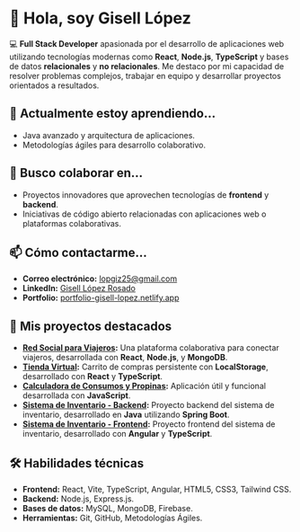 # 👋 Hola, soy Gisell López

💻 **Full Stack Developer** apasionada por el desarrollo de aplicaciones web 
utilizando tecnologías modernas como **React**, **Node.js**, **TypeScript** 
y bases de datos **relacionales** y **no relacionales**.
Me destaco por mi capacidad de resolver problemas complejos, trabajar en equipo
y desarrollar proyectos orientados a resultados.

## 🌱 Actualmente estoy aprendiendo...
- Java avanzado y arquitectura de aplicaciones.
- Metodologías ágiles para desarrollo colaborativo.

## 🤝 Busco colaborar en...
- Proyectos innovadores que aprovechen tecnologías de **frontend** y **backend**.
- Iniciativas de código abierto relacionadas con aplicaciones web o plataformas colaborativas.

## 📫 Cómo contactarme...
- **Correo electrónico:** [lopgiz25@gmail.com](mailto:lopgiz25@gmail.com)
- **LinkedIn:** [Gisell López Rosado](https://www.linkedin.com/in/gisell-l%C3%B3pez-rosado-aa42b028a/)
- **Portfolio:** [portfolio-gisell-lopez.netlify.app](https://portfolio-gisell-lopez.netlify.app/)

## 🚀 Mis proyectos destacados
- **[Red Social para Viajeros](https://github.com/Gisl4/Proyecto-Final-Bootcamp):** Una plataforma colaborativa para conectar viajeros, desarrollada con **React**, **Node.js**, y **MongoDB**.
- **[Tienda Virtual](https://github.com/Gisl4/Tienda-Virtual-Guitarras):** Carrito de compras persistente con **LocalStorage**, desarrollado con **React** y **TypeScript**.
- **[Calculadora de Consumos y Propinas](https://github.com/Gisl4/Propinas-Consumo):** Aplicación útil y funcional desarrollada con **JavaScript**.
- **[Sistema de Inventario - Backend](https://github.com/Gisl4/Backend-Inventario):** Proyecto backend del sistema de inventario, desarrollado en **Java** utilizando **Spring Boot**.
- **[Sistema de Inventario - Frontend](https://github.com/Gisl4/Frontend-Inventario):** Proyecto frontend del sistema de inventario, desarrollado con **Angular** y **TypeScript**.

## 🛠️ Habilidades técnicas
- **Frontend:** React, Vite, TypeScript, Angular, HTML5, CSS3, Tailwind CSS.
- **Backend:** Node.js, Express.js.
- **Bases de datos:** MySQL, MongoDB, Firebase.
- **Herramientas:** Git, GitHub, Metodologías Ágiles.

<!---
Gisl4/Gisl4 is a ✨ special ✨ repository because its `README.md` (this file) appears on your GitHub profile.
You can click the Preview link to take a look at your changes.
--->
